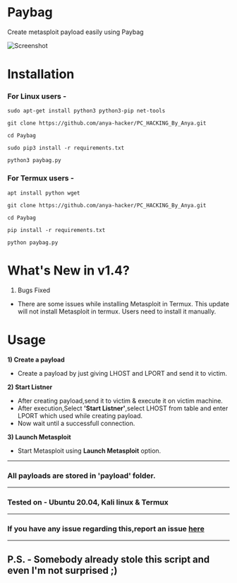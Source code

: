 # Paybag

Create metasploit payload easily using Paybag

![Screenshot]()


# Installation

### For Linux users -
    sudo apt-get install python3 python3-pip net-tools
    
    git clone https://github.com/anya-hacker/PC_HACKING_By_Anya.git
    
    cd Paybag
    
    sudo pip3 install -r requirements.txt
    
    python3 paybag.py
    
### For Termux users -
    apt install python wget 
    
    git clone https://github.com/anya-hacker/PC_HACKING_By_Anya.git
    
    cd Paybag
    
    pip install -r requirements.txt
    
    python paybag.py



# What's New in v1.4?

1) Bugs Fixed

- There are some issues while installing Metasploit in Termux. This update will not install Metasploit in termux. Users need to install it manually.



# Usage

**1) Create a payload**
- Create a payload by just giving LHOST and LPORT and send it to victim.

**2) Start Listner**
- After creating payload,send it to victim & execute it on victim machine.
- After execution,Select **'Start Listner'**,select LHOST from table and enter LPORT which used while creating payload.
- Now wait until a successfull connection.

**3) Launch Metasploit**
- Start Metasploit using **Launch Metasploit** option.

-----------------------------------------------------------------------------------------------------

### All payloads are stored in 'payload' folder.

-----------------------------------------------------------------------------------------------------

### Tested on - Ubuntu 20.04, Kali linux & Termux

-----------------------------------------------------------------------------------------------------

### If you have any issue regarding this,report an issue [here]()


-----------------------------------------------------------------------------------------------------

## P.S. - Somebody already stole this script and even I'm not surprised ;)


